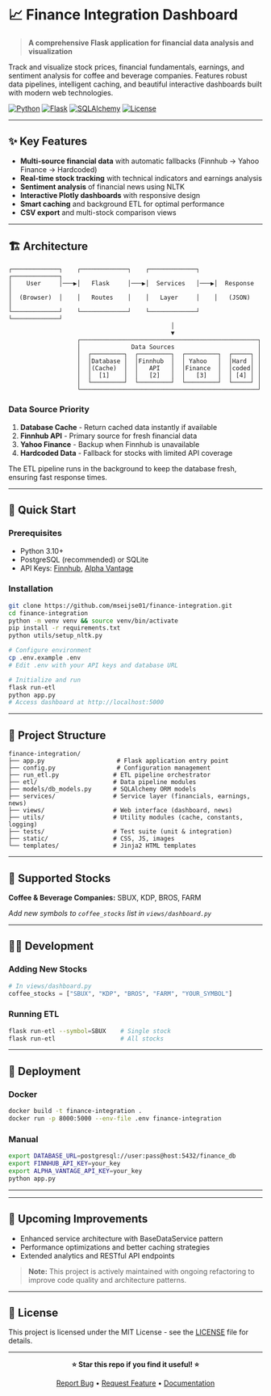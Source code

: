# 📈 Finance Integration Dashboard

> **A comprehensive Flask application for financial data analysis and visualization**

Track and visualize stock prices, financial fundamentals, earnings, and sentiment analysis for coffee and beverage companies. Features robust data pipelines, intelligent caching, and beautiful interactive dashboards built with modern web technologies.

[![Python](https://img.shields.io/badge/Python-3.10%2B-blue.svg)](https://python.org)
[![Flask](https://img.shields.io/badge/Flask-2.0%2B-green.svg)](https://flask.palletsprojects.com/)
[![SQLAlchemy](https://img.shields.io/badge/SQLAlchemy-1.4-orange.svg)](https://sqlalchemy.org)
[![License](https://img.shields.io/badge/License-MIT-yellow.svg)](LICENSE)

---

## ✨ **Key Features**

- **Multi-source financial data** with automatic fallbacks (Finnhub → Yahoo Finance → Hardcoded)
- **Real-time stock tracking** with technical indicators and earnings analysis
- **Sentiment analysis** of financial news using NLTK
- **Interactive Plotly dashboards** with responsive design
- **Smart caching** and background ETL for optimal performance
- **CSV export** and multi-stock comparison views

---

## 🏗️ **Architecture**

```
┌─────────────┐    ┌─────────────┐    ┌─────────────┐    ┌─────────────┐
│    User     │───▶│   Flask     │───▶│  Services   │───▶│  Response   │
│  (Browser)  │    │   Routes    │    │   Layer     │    │   (JSON)    │
└─────────────┘    └─────────────┘    └─────────────┘    └─────────────┘
                                             │
                                             ▼
                   ┌─────────────────────────────────────────────────┐
                   │              Data Sources                       │
                   │  ┌─────────┐  ┌─────────┐  ┌─────────┐  ┌─────┐ │
                   │  │Database │  │Finnhub  │  │ Yahoo   │  │Hard │ │
                   │  │(Cache)  │  │   API   │  │Finance  │  │coded│ │
                   │  │  [1]    │  │   [2]   │  │   [3]   │  │ [4] │ │
                   │  └─────────┘  └─────────┘  └─────────┘  └─────┘ │
                   └─────────────────────────────────────────────────┘
```

### **Data Source Priority**
1. **Database Cache** - Return cached data instantly if available
2. **Finnhub API** - Primary source for fresh financial data
3. **Yahoo Finance** - Backup when Finnhub is unavailable
4. **Hardcoded Data** - Fallback for stocks with limited API coverage

The ETL pipeline runs in the background to keep the database fresh, ensuring fast response times.

---

## 🚀 **Quick Start**

### **Prerequisites**
- Python 3.10+
- PostgreSQL (recommended) or SQLite
- API Keys: [Finnhub](https://finnhub.io/), [Alpha Vantage](https://www.alphavantage.co/)

### **Installation**

```bash
git clone https://github.com/mseijse01/finance-integration.git
cd finance-integration
python -m venv venv && source venv/bin/activate
pip install -r requirements.txt
python utils/setup_nltk.py

# Configure environment
cp .env.example .env
# Edit .env with your API keys and database URL

# Initialize and run
flask run-etl
python app.py
# Access dashboard at http://localhost:5000
```

---

## 📁 **Project Structure**

```
finance-integration/
├── app.py                    # Flask application entry point
├── config.py                 # Configuration management
├── run_etl.py               # ETL pipeline orchestrator
├── etl/                     # Data pipeline modules
├── models/db_models.py      # SQLAlchemy ORM models
├── services/                # Service layer (financials, earnings, news)
├── views/                   # Web interface (dashboard, news)
├── utils/                   # Utility modules (cache, constants, logging)
├── tests/                   # Test suite (unit & integration)
├── static/                  # CSS, JS, images
└── templates/               # Jinja2 HTML templates
```

---

## 🎯 **Supported Stocks**

**Coffee & Beverage Companies:** SBUX, KDP, BROS, FARM

*Add new symbols to `coffee_stocks` list in `views/dashboard.py`*

---

## 🧑‍💻 **Development**

### **Adding New Stocks**
```python
# In views/dashboard.py
coffee_stocks = ["SBUX", "KDP", "BROS", "FARM", "YOUR_SYMBOL"]
```

### **Running ETL**
```bash
flask run-etl --symbol=SBUX    # Single stock
flask run-etl                  # All stocks
```

---

## 🚀 **Deployment**

### **Docker**
```bash
docker build -t finance-integration .
docker run -p 8000:5000 --env-file .env finance-integration
```

### **Manual**
```bash
export DATABASE_URL=postgresql://user:pass@host:5432/finance_db
export FINNHUB_API_KEY=your_key
export ALPHA_VANTAGE_API_KEY=your_key
python app.py
```

---

---

## 🔮 **Upcoming Improvements**

- Enhanced service architecture with BaseDataService pattern
- Performance optimizations and better caching strategies  
- Extended analytics and RESTful API endpoints

> **Note:** This project is actively maintained with ongoing refactoring to improve code quality and architecture patterns.

---

## 📜 **License**

This project is licensed under the MIT License - see the [LICENSE](LICENSE) file for details.

---



<div align="center">

**⭐ Star this repo if you find it useful! ⭐**

[Report Bug](https://github.com/mseijse01/finance-integration/issues) • [Request Feature](https://github.com/mseijse01/finance-integration/issues) • [Documentation](documentation/)

</div>
